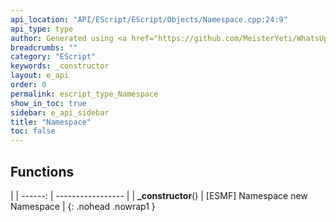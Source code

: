 ```yaml
---
api_location: "API/EScript/EScript/Objects/Namespace.cpp:24:9"
api_type: type
author: Generated using <a href="https://github.com/MeisterYeti/WhatsUpDoc">WhatsUpDoc</a>
breadcrumbs: ""
category: "EScript"
keywords: _constructor
layout: e_api
order: 0
permalink: escript_type_Namespace
show_in_toc: true
sidebar: e_api_sidebar
title: "Namespace"
toc: false
---
```


## Functions

|
| ------: | ----------------- |
| **_constructor**() | [ESMF] Namespace new Namespace |
{: .nohead .nowrap1 }

